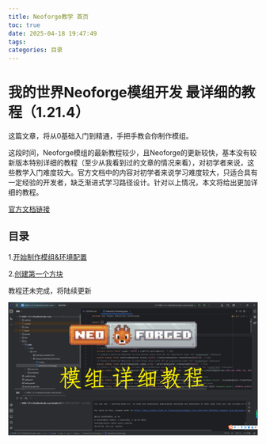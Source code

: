 ```yaml
---
title: Neoforge教学 首页
toc: true
date: 2025-04-18 19:47:49
tags:
categories: 目录
---
```






# 我的世界Neoforge模组开发 最详细的教程（1.21.4）

这篇文章，将从0基础入门到精通，手把手教会你制作模组。

这段时间，Neoforge模组的最新教程较少，且Neoforge的更新较快，基本没有较新版本特别详细的教程（至少从我看到过的文章的情况来看），对初学者来说，这些教学入门难度较大。官方文档中的内容对初学者来说学习难度较大，只适合具有一定经验的开发者，缺乏渐进式学习路径设计。针对以上情况，本文将给出更加详细的教程。

[官方文档链接](https://docs.neoforged.net/docs/gettingstarted/)

## 目录

1.[开始制作模组&环境配置](1.开始制作模组&环境配置.md)

2.[创建第一个方块](2.创建第一个方块.md)

教程还未完成，将陆续更新

![](assets/封面.png)
